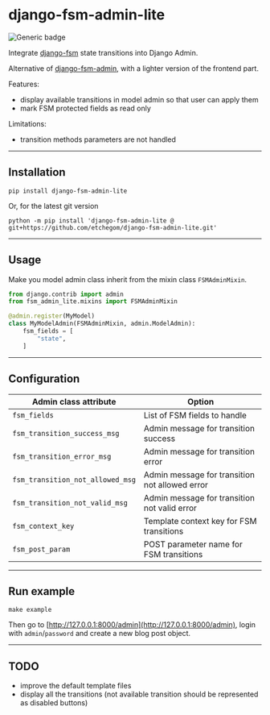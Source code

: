 # django-fsm-admin-lite

![Generic badge](https://github.com/etchegom/django-fsm-admin-lite/actions/workflows/tests.yml/badge.svg)


Integrate [django-fsm](https://github.com/viewflow/django-fsm) state transitions into Django Admin.

Alternative of [django-fsm-admin](https://github.com/gadventures/django-fsm-admin), with a lighter version of the frontend part.

Features:
- display available transitions in model admin so that user can apply them
- mark FSM protected fields as read only

Limitations:
- transition methods parameters are not handled

---

## Installation

```
pip install django-fsm-admin-lite
```
Or, for the latest git version
```
python -m pip install 'django-fsm-admin-lite @ git+https://github.com/etchegom/django-fsm-admin-lite.git'
```

---

## Usage

Make you model admin class inherit from the mixin class `FSMAdminMixin`.

```python
from django.contrib import admin
from fsm_admin_lite.mixins import FSMAdminMixin

@admin.register(MyModel)
class MyModelAdmin(FSMAdminMixin, admin.ModelAdmin):
    fsm_fields = [
        "state",
    ]
```

---

## Configuration

| Admin class attribute             | Option                                              |
|-----------------------------------|-----------------------------------------------------|
| `fsm_fields`                      | List of FSM fields to handle                        |
| `fsm_transition_success_msg`      | Admin message for transition success                |
| `fsm_transition_error_msg`        | Admin message for transition error                  |
| `fsm_transition_not_allowed_msg`  | Admin message for transition not allowed error      |
| `fsm_transition_not_valid_msg`    | Admin message for transition not valid error        |
| `fsm_context_key`                 | Template context key for FSM transitions            |
| `fsm_post_param`                  | POST parameter name for FSM transitions             |

---

## Run example

```
make example
```

Then go to [http://127.0.0.1:8000/admin](http://127.0.0.1:8000/admin), login with `admin`/`password` and create a new blog post object.


---

## TODO
- improve the default template files
- display all the transitions (not available transition should be represented as disabled buttons)
